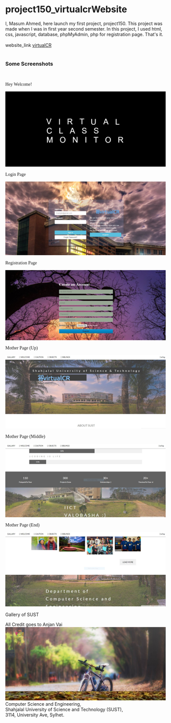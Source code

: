 # project150_virtualcrWebsite

I, Masum Ahmed, here launch my first project, project150. This project was made when I was in first year second semester. In this project, I used html, css, javascript, database, phpMyAdmin, php for registration page. That's it.
<br><br>
website_link <a href="http://sust.virtualcr.tk/">  virtualCR </a>
<br>
<br>
<b><h3>Some Screenshots</h3></b><br>
<p style="font-family:Consolas"> Hey Welcome! </p>
<img src="Screenshots/Capture7.jpg">
<br>
<p style="font-family:Consolas"> Login Page </p>
<img src="Screenshots/Capture.jpg">
<br>
<p style="font-family:Consolas"> Registration Page </p>
<img src="Screenshots/Capture1.jpg">
<br>
<p style="font-family:Consolas"> Mother Page (Up) </p>
<img src="Screenshots/Capture3.jpg">
<br>
<p style="font-family:Consolas"> Mother Page (Middle) </p>
<img src="Screenshots/Capture4.jpg">
<br>
<p style="font-family:Consolas"> Mother Page (End) </p>
<img src="Screenshots/Capture5.jpg">
<br>
<p style="font-family:-apple-system, BlinkMacSystemFont, 'Segoe UI', Ubuntu;"> Gallery of SUST </p>
<a> All Credit goes to Anjan Vai </a>
<img src="Screenshots/Capture9.jpg">
<br>
Computer Science and Engineering, <br>
Shahjalal University of Science and Technology (SUST), <br>
3114, University Ave, Sylhet.<br>